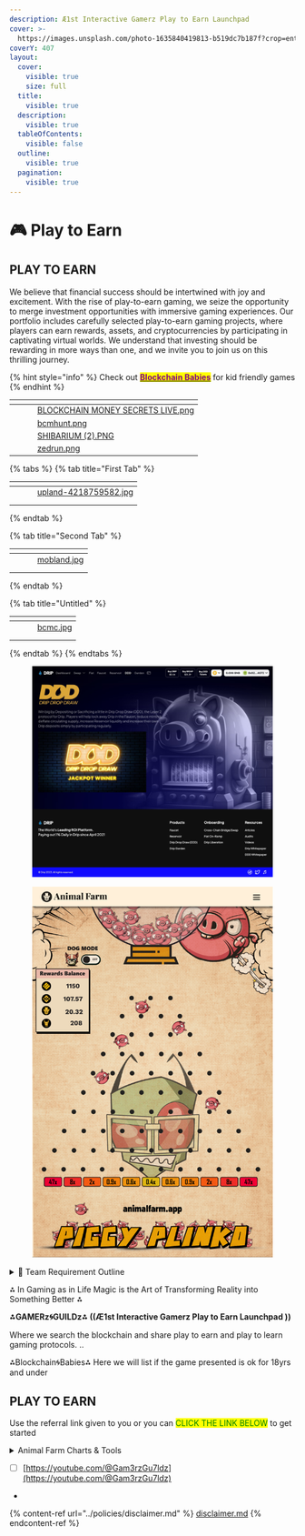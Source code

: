 ```yaml
---
description: Æ1st Interactive Gamerz Play to Earn Launchpad
cover: >-
  https://images.unsplash.com/photo-1635840419813-b519dc7b187f?crop=entropy&cs=srgb&fm=jpg&ixid=M3wxOTcwMjR8MHwxfHNlYXJjaHwyfHxwbGF5JTIwdG8lMjBlYXJufGVufDB8fHx8MTY4NzgyOTc5MXww&ixlib=rb-4.0.3&q=85
coverY: 407
layout:
  cover:
    visible: true
    size: full
  title:
    visible: true
  description:
    visible: true
  tableOfContents:
    visible: false
  outline:
    visible: true
  pagination:
    visible: true
---
```


# 🎮 Play to Earn

## PLAY TO EARN

We believe that financial success should be intertwined with joy and excitement. With the rise of play-to-earn gaming, we seize the opportunity to merge investment opportunities with immersive gaming experiences. Our portfolio includes carefully selected play-to-earn gaming projects, where players can earn rewards, assets, and cryptocurrencies by participating in captivating virtual worlds. We understand that investing should be rewarding in more ways than one, and we invite you to join us on this thrilling journey.

{% hint style="info" %}
Check out [<mark style="color:purple;">**Blockchain Babies**</mark>](broken-reference) for kid friendly games
{% endhint %}

<table data-view="cards"><thead><tr><th></th><th></th><th></th><th data-hidden data-card-cover data-type="files"></th></tr></thead><tbody><tr><td></td><td></td><td></td><td><a href="../.gitbook/assets/BLOCKCHAIN MONEY SECRETS LIVE.png">BLOCKCHAIN MONEY SECRETS LIVE.png</a></td></tr><tr><td></td><td></td><td></td><td><a href="../.gitbook/assets/bcmhunt.png">bcmhunt.png</a></td></tr><tr><td></td><td></td><td></td><td><a href="../.gitbook/assets/SHIBARIUM (2).PNG">SHIBARIUM (2).PNG</a></td></tr><tr><td></td><td></td><td></td><td><a href="../.gitbook/assets/zedrun.png">zedrun.png</a></td></tr></tbody></table>

{% tabs %}
{% tab title="First Tab" %}
<table data-view="cards"><thead><tr><th></th><th></th><th></th><th data-hidden data-card-cover data-type="files"></th></tr></thead><tbody><tr><td></td><td></td><td></td><td><a href="../.gitbook/assets/upland-4218759582.jpg">upland-4218759582.jpg</a></td></tr><tr><td></td><td></td><td></td><td></td></tr><tr><td></td><td></td><td></td><td></td></tr></tbody></table>
{% endtab %}

{% tab title="Second Tab" %}
<table data-view="cards"><thead><tr><th></th><th></th><th></th><th data-hidden data-card-cover data-type="files"></th></tr></thead><tbody><tr><td></td><td></td><td></td><td><a href="../.gitbook/assets/mobland.jpg">mobland.jpg</a></td></tr><tr><td></td><td></td><td></td><td></td></tr><tr><td></td><td></td><td></td><td></td></tr></tbody></table>
{% endtab %}

{% tab title="Untitled" %}
<table data-view="cards"><thead><tr><th></th><th></th><th></th><th data-hidden data-card-cover data-type="files"></th></tr></thead><tbody><tr><td></td><td></td><td></td><td><a href="../.gitbook/assets/bcmc.jpg">bcmc.jpg</a></td></tr><tr><td></td><td></td><td></td><td></td></tr><tr><td></td><td></td><td></td><td></td></tr></tbody></table>
{% endtab %}
{% endtabs %}

<div align="left">

<figure><img src="../.gitbook/assets/89dfbdf6-432a-4ff3-8746-482888312c6a.png" alt=""><figcaption></figcaption></figure>

</div>

<figure><img src="../.gitbook/assets/piggyplinko-gamethumbnail.2ce073fe (1).jpg" alt=""><figcaption></figcaption></figure>

<details>

<summary>📢  Team Requirement Outline</summary>

* [ ] Social Media : Follow, Like, Subscribe to  any and/or all of our accounts....Comment with your wallet address to be added to the airdrop pools.
* [ ] Decentralized Protocols: Must have a Drip wallet on the team. Optional but highly encourged protocols are AnimalFarm and BNB Miner.
*

</details>

⁂ In Gaming as in Life Magic is the Art of Transforming Reality into Something Better ⁂

**⁂GAMERz🌀GUILDz⁂ ((Æ1st Interactive Gamerz Play to Earn Launchpad ))**

Where we search the blockchain and share play to earn and play to learn gaming protocols. ..

⁂Blockchain🌀Babies⁂ Here we will list if the game presented is ok for 18yrs and under

## PLAY TO EARN

Use the referral link given to you or you can <mark style="color:green;">CLICK THE LINK BELOW</mark> to get started

<details>

<summary>Animal Farm Charts &#x26; Tools</summary>

[https://animalfarm.wiki/](https://animalfarm.wiki/)



</details>

* [ ] [https://youtube.com/@Gam3rzGu7ldz](https://youtube.com/@Gam3rzGu7ldz)
*

{% content-ref url="../policies/disclaimer.md" %}
[disclaimer.md](../policies/disclaimer.md)
{% endcontent-ref %}
